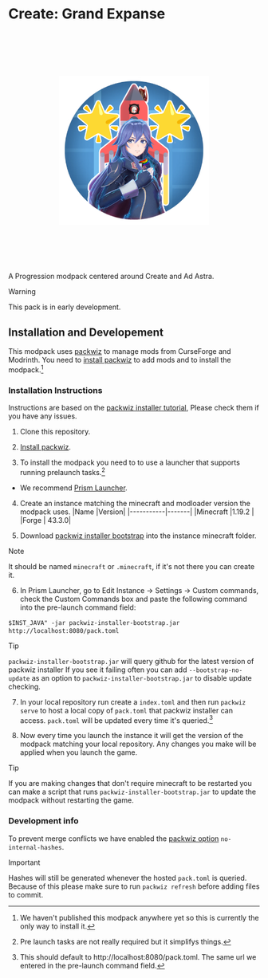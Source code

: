 # Create: Grand Expanse

<h1 align="center">
	<br>
	<br>
	<img width="300" src="icon.png" alt="Chalk">
	<br>
	<br>
	<br>
</h1>

A Progression modpack centered around Create and Ad Astra.

> [!WARNING]
> This pack is in early development.

## Installation and Developement

This modpack uses [packwiz](https://packwiz.infra.link/) to manage mods from CurseForge and Modrinth. You need to [install packwiz](https://packwiz.infra.link/installation/) to add mods and to install the modpack.[^installnote]

### Installation Instructions

Instructions are based on the [packwiz installer tutorial](https://packwiz.infra.link/tutorials/installing/packwiz-installer/), Please check them if you have any issues.

1. Clone this repository.

2. [Install packwiz](https://packwiz.infra.link/installation/).

3. To install the modpack you need to to use a launcher that supports running prelaunch tasks.[^tasknote]

- We recommend [Prism Launcher](https://prismlauncher.org/).

4. Create an instance matching the minecraft and modloader version the modpack uses.
   |Name |Version|
   |-----------|-------|
   |Minecraft |1.19.2 |
   |Forge | 43.3.0|

5. Download [packwiz installer bootstrap](https://github.com/packwiz/packwiz-installer-bootstrap/releases) into the instance minecraft folder.

> [!NOTE]
> It should be named `minecraft` or `.minecraft`, if it's not there you can create it.

6. In Prism Launcher, go to Edit Instance -> Settings -> Custom commands, check the Custom Commands box and paste the following command into the pre-launch command field:

```
$INST_JAVA" -jar packwiz-installer-bootstrap.jar http://localhost:8080/pack.toml
```

<!-- prettier-ignore -->
> [!TIP]
> `packwiz-installer-bootstrap.jar` will query github for the latest version of packwiz installer
> If you see it failing often you can add `--bootstrap-no-update` as an option to `packwiz-installer-bootstrap.jar` to disable update checking.

7. In your local repository run create a `index.toml` and then run `packwiz serve` to host a local copy of `pack.toml` that packwiz installer can access. `pack.toml` will be updated every time it's queried.[^portnote]

8. Now every time you launch the instance it will get the version of the modpack matching your local repository. Any changes you make will be applied when you launch the game.

> [!TIP]
> If you are making changes that don't require minecraft to be restarted you can make a script that runs `packwiz-installer-bootstrap.jar` to update the modpack without restarting the game.

### Development info

To prevent merge conflicts we have enabled the [packwiz option](https://packwiz.infra.link/reference/additional-options/) `no-internal-hashes`.

> [!IMPORTANT]
> Hashes will still be generated whenever the hosted `pack.toml` is queried.
> Because of this please make sure to run `packwiz refresh` before adding files to commit.

[^installnote]: We haven't published this modpack anywhere yet so this is currently the only way to install it.

[^tasknote]: Pre launch tasks are not really required but it simplifys things.

[^portnote]: This should default to http://localhost:8080/pack.toml. The same url we entered in the pre-launch command field.
